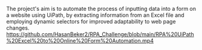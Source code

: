 The project's aim is to automate the process of inputting data into a form on a website using 
UiPath, by extracting information from an Excel file and employing dynamic selectors for 
improved adaptability to web page changes.
https://github.com/HasanBeker2/RPA_Challenge/blob/main/RPA%20UiPath%20Excel%20to%20Online%20Form%20Automation.mp4
